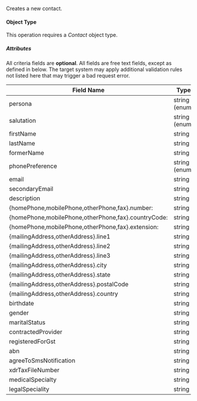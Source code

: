 Creates a new contact.

#### Object Type ####

This operation requires a *Contact* object type.

##### Attributes #####

All criteria fields are **optional**. All fields are free text fields, except as defined in below. The target system may apply additional validation rules not listed here that may trigger a bad request error.

Field Name | Type | Required | Example
--- | --- | --- | ---
persona | string (enum) | yes | Provider_Contact
salutation | string (enum) | no | "Mr"
firstName | string | no | "John"
lastName | string | no | "Smith"
formerName | string | no |
phonePreference | string (enum) | no |
email | string | no | "johns@example.org"
secondaryEmail | string | no |
description | string | no | "Free text field"
{homePhone,mobilePhone,otherPhone,fax}.number: | string | no |
{homePhone,mobilePhone,otherPhone,fax}.countryCode: | string | no |
{homePhone,mobilePhone,otherPhone,fax}.extension: | string | no |
{mailingAddress,otherAddress}.line1 | string | no | "A Large Building"
{mailingAddress,otherAddress}.line2 | string | no | "123 Sample St"
{mailingAddress,otherAddress}.line3 | string | no | null
{mailingAddress,otherAddress}.city | string | no | "Sydney"
{mailingAddress,otherAddress}.state | string | no | "NSW"
{mailingAddress,otherAddress}.postalCode | string | no | "2000"
{mailingAddress,otherAddress}.country | string | no | Australia
birthdate | string | no | "1999-03-20"
gender | string | no | "Male"
maritalStatus | string | no | "Married"
contractedProvider | string | no | false
registeredForGst | string | no | true
abn | string | no | "ABN34252"
agreeToSmsNotification | string | no | false
xdrTaxFileNumber | string | no | "XDR3456789"
medicalSpecialty | string | no | null
legalSpeciality | string | no | null
